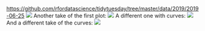 https://github.com/rfordatascience/tidytuesday/tree/master/data/2019/2019-06-25
![](ufo.png)
Another take of the first plot:
![](ufo2.png)
A different one with curves:
![](ufo_curve.png)
And a different take of the curves:
![](ufo_curve2.png)
